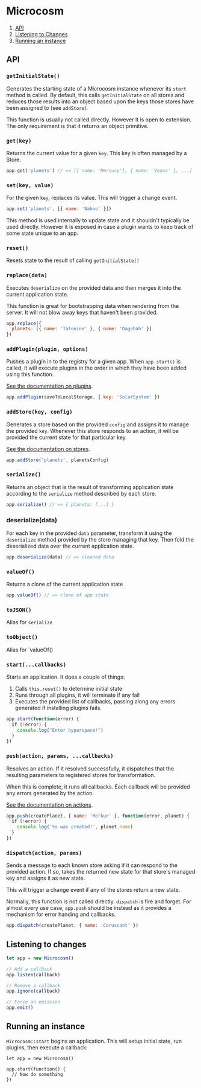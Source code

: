 # Microcosm

1. [API](#overview)
2. [Listening to Changes](#listening-to-changes)
3. [Running an instance](#running-an-instance)

## API

### `getInitialState()`

Generates the starting state of a Microcosm instance whenever its
`start` method is called. By default, this calls `getInitialState` on
all stores and reduces those results into an object based upon the
keys those stores have been assigned to (see `addStore`).

This function is usually not called directly. However it is open to
extension. The only requirement is that it returns an object primitive.

### `get(key)`

Returns the current value for a given `key`. This key is often managed
by a Store.

```javascript
app.get('planets') // => [{ name: 'Mercury'}, { name: 'Venus' }, ...]
```

### `set(key, value)`

For the given `key`, replaces its value. This will trigger a change
event.

```javascript
app.set('planets', [{ name: 'Naboo' }])
```

This method is used internally to update state and it shouldn't
typically be used directly. However it is exposed in case a plugin
wants to keep track of some state unique to an app.

### `reset()`

Resets state to the result of calling `getInitialState()`

### `replace(data)`

Executes `deserialize` on the provided data and then merges it into
the current application state.

This function is great for bootstrapping data when rendering from the
server. It will not blow away keys that haven't been provided.

```javascript
app.replace({
  planets: [{ name: 'Tatooine' }, { name: 'Dagobah' }]
})
```

### `addPlugin(plugin, options)`

Pushes a plugin in to the registry for a given app. When `app.start()`
is called, it will execute plugins in the order in which they have
been added using this function.

[See the documentation on plugins](plugins.md).

```javascript
app.addPlugin(saveToLocalStorage, { key: 'SolarSystem' })
```

### `addStore(key, config)`

Generates a store based on the provided `config` and assigns it to
manage the provided `key`. Whenever this store responds to an action,
it will be provided the current state for that particular key.

[See the documentation on stores](stores.md).

```javascript
app.addStore('planets', planetsConfig)
```

### `serialize()`

Returns an object that is the result of transforming application state
according to the `serialize` method described by each store.

```javascript
app.serialize() // => { planets: [...] }
```

### deserialize(data)

For each key in the provided `data` parameter, transform it using the
`deserialize` method provided by the store managing that key. Then
fold the deserialized data over the current application state.

```javascript
app.deserialize(data) // => cleaned data
```

### `valueOf()`

Returns a clone of the current application state

```javascript
app.valueOf() // => clone of app state
```

### `toJSON()`

Alias for `serialize`

### `toObject()`

Alias for `valueOf()

### `start(...callbacks)`

Starts an application. It does a couple of things:

1. Calls `this.reset()` to determine initial state
2. Runs through all plugins, it will terminate if any fail
3. Executes the provided list of callbacks, passing along any errors
   generated if installing plugins fails.

```javascript
app.start(function(error) {
  if (!error) {
    console.log("Enter hyperspace!")
  }
})
```

### `push(action, params, ...callbacks)`

Resolves an action. If it resolved successfully, it dispatches that
the resulting parameters to registered stores for transformation.

When this is complete, it runs all callbacks. Each callback will be
provided any errors generated by the action.

[See the documentation on actions](actions.md).

```javascript
app.push(createPlanet, { name: 'Merkur' }, function(error, planet) {
  if (!error) {
    console.log('%s was created!', planet.name)
  }
})
```

### `dispatch(action, params)`

Sends a message to each known store asking if it can respond to the
provided action. If so, takes the returned new state for that store's
managed key and assigns it as new state.

This will trigger a change event if any of the stores return a new
state.

Normally, this function is not called directly. `dispatch` is fire and
forget. For almost every use case, `app.push` should be instead as it
provides a mechanism for error handing and callbacks.

```javascript
app.dispatch(createPlanet, { name: 'Coruscant' })
```

## Listening to changes

```javascript
let app = new Microcosm()

// Add a callback
app.listen(callback)

// Remove a callback
app.ignore(callback)

// Force an emission
app.emit()
```

## Running an instance

`Microcosm::start` begins an application. This will setup initial
state, run plugins, then execute a callback:

```
let app = new Microcosm()

app.start(function() {
  // Now do something
})
```
